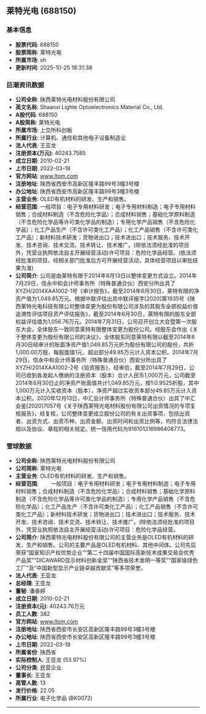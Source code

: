 ## 莱特光电 (688150)

### 基本信息

- **股票代码**: 688150
- **股票简称**: 莱特光电
- **所属市场**: sh
- **更新时间**: 2025-10-25 18:31:38

### 巨潮资讯数据

- **公司全称**: 陕西莱特光电材料股份有限公司
- **英文名称**: Shaanxi Lighte Optoelectronics Material Co., Ltd.
- **A股代码**: 688150
- **A股简称**: 莱特光电
- **所属市场**: 上交所科创板
- **所属行业**: 计算机、通信和其他电子设备制造业
- **法人代表**: 王亚龙
- **注册资本(万元)**: 40243.7585
- **成立日期**: 2010-02-21
- **上市日期**: 2022-03-18
- **官方网站**: www.ltom.com
- **注册地址**: 陕西省西安市高新区隆丰路99号3幢3号楼
- **办公地址**: 陕西省西安市高新区隆丰路99号3幢3号楼
- **主营业务**: OLED有机材料的研发、生产和销售。
- **经营范围**: 一般项目：电子专用材料研发；电子专用材料制造；电子专用材料销售；合成材料制造（不含危险化学品）；合成材料销售；基础化学原料制造（不含危险化学品等许可类化学品的制造）；专用化学产品销售（不含危险化学品）；化工产品生产（不含许可类化工产品）；化工产品销售（不含许可类化工产品）；新材料技术研发；货物进出口；技术进出口；技术服务、技术开发、技术咨询、技术交流、技术转让、技术推广。(除依法须经批准的项目外，凭营业执照依法自主开展经营活动)许可项目：危险化学品经营。(依法须经批准的项目，经相关部门批准后方可开展经营活动，具体经营项目以审批结果为准)
- **公司简介**: 公司是由莱特有限于2014年8月13日以整体变更方式设立。2014年7月29日，信永中和会计师事务所（特殊普通合伙）西安分所出具了XYZH/2014XAA1002-1号《审计报告》，截至2014年6月30日，莱特有限的净资产值为1,049.85万元。根据中联评估出具中联评报字[2020]第1935号《陕西莱特光电科技有限公司整体变更为股份有限公司涉及的其股东全部权益价值追溯性评估项目资产评估报告》，截至2014年6月30日，莱特有限的股东全部权益评估值为1,056.76万元。2014年7月31日，公司召开创立大会暨第一次股东大会，全体股东一致同意莱特有限整体变更为股份公司。经股东会作出《关于整体变更为股份有限公司的决议》，全体股东同意莱特有限以截至2014年6月30日经审计的账面净资产值1,049.85万元折为股份有限公司的股份，共折1,000.00万股，每股面值1元，超出部分49.85万元计入资本公积。2014年7月29日，信永中和会计师事务所（特殊普通合伙）西安分所出具了XYZH/2014XAA1002-2号《验资报告》，经审验，截至2014年7月29日，公司已收到各发起人缴纳的注册资本（股本）合计人民币1,000万元，公司截至2014年6月30日止的净资产账面值共计1,049.85万元，按1:0.9525折股，其中1,000万元计入实收资本（股本），净资产超过实收资本部分49.85万元计入资本公积。2020年12月13日，中汇会计师事务所（特殊普通合伙）出具了中汇会鉴[2020]7057号《关于陕西莱特光电材料股份有限公司出资情况的专项复核报告》，经复核，公司整体变更成立股份公司的有关出资事项，包括出资者、出资方式、出资币种、出资金额、出资时间和出资比例等，均符合法律法规以及协议、章程的相关规定。统一信用代码为916101316986408773。

### 雪球数据

- **公司全称**: 陕西莱特光电材料股份有限公司
- **公司简称**: 莱特光电
- **主营业务**: OLED有机材料的研发、生产和销售。
- **经营范围**: 　　一般项目：电子专用材料研发；电子专用材料制造；电子专用材料销售；合成材料制造（不含危险化学品）；合成材料销售；基础化学原料制造（不含危险化学品等许可类化学品的制造）；专用化学产品销售（不含危险化学品）；化工产品生产（不含许可类化工产品）；化工产品销售（不含许可类化工产品）；新材料技术研发；货物进出口；技术进出口；技术服务、技术开发、技术咨询、技术交流、技术转让、技术推广。(除依法须经批准的项目外，凭营业执照依法自主开展经营活动)许可项目：危险化学品经营。
- **公司简介**: 陕西莱特光电材料股份有限公司的主营业务是OLED有机材料的研发、生产和销售。公司的主要产品是OLED有机材料、其他中间体。公司先后荣获“国家知识产权优势企业”“第二十四届中国国际高新技术成果交易会优秀产品奖”“DICAWARD显示材料创新金奖”“陕西省技术发明一等奖”“国家级绿色工厂”及“中国新型显示产业链卓越贡献奖”等多项荣誉。
- **法人代表**: 王亚龙
- **总经理**: 王亚龙
- **董秘**: 潘香婷
- **成立日期**: 2010-02-21
- **注册资本(元)**: 40243.76万元
- **员工人数**: 382
- **官方网站**: www.ltom.com
- **注册地址**: 陕西省西安市长安区高新区隆丰路99号3幢3号楼
- **办公地址**: 陕西省西安市长安区高新区隆丰路99号3幢3号楼
- **上市日期**: 2022-03-18
- **所属省份**: 陕西省
- **实际控制人**: 王亚龙 (53.97%)
- **公司分类**: 民营企业
- **董事长**: 王亚龙
- **高管人数**: 13
- **发行价格**: 22.05
- **所属行业**: 电子化学品 (BK0072)

---